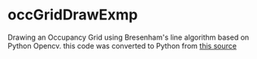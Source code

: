 # occGridDrawExmp
Drawing an Occupancy Grid using Bresenham's line algorithm based on Python Opencv. this code was converted to Python from [this source](https://github.com/kmg3821/slam_pjt/blob/master/test/draw_test/test.cpp) 

